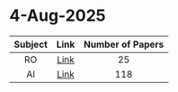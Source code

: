 # 4-Aug-2025

| Subject | Link | Number of Papers |
|:-----:|:----:|:----------------:|
| RO | [Link](https://github.com/KJaebye/EmbodiedAI-Robotics-arXiv-Daily-Reporter/tree/main/4-Aug-2025/RO) | 25 |
| AI | [Link](https://github.com/KJaebye/EmbodiedAI-Robotics-arXiv-Daily-Reporter/tree/main/4-Aug-2025/AI) | 118 |
